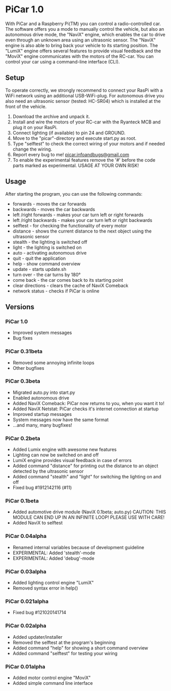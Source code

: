 # PiCar 1.0

With PiCar and a Raspberry Pi(TM) you can control a radio-controlled car. The software offers you a mode to manually control the vehicle, but also an autonomous drive mode, the "NaviX" engine, which enables the car to drive even through an unknown area using an ultrasonic sensor. The "NaviX" engine is also able to bring back your vehicle to its starting position. The "LumiX" engine offers several features to provide visual feedback and the "MoviX" engine communicates with the motors of the RC-car. You can control your car using a command-line interface (CLI). 

## Setup

To operate correctly, we strongly recommend to connect your RasPi with a WiFi network using an additional USB-WiFi-plug. For autonomous drive you also need an ultrasonic sensor (tested: HC-SR04) which is installed at the front of the vehicle. 

1. Download the archive and unpack it.
2. Install and wire the motors of your RC-car with the Ryanteck MCB and plug it on your RasPi.
3. Connect lighting (if available) to pin 24 and GROUND.
4. Move to the "picar"-directory and execute start.py as root.
5. Type "selftest" to check the correct wiring of your motors and if needed change the wiring.
6. Report every bug to me! picar.infoandbugs@gmail.com
7. To enable the experimental features remove the '#' before the code parts marked as experimental. USAGE AT YOUR OWN RISK!

## Usage

After starting the program, you can use the following commands:

+ forwards - moves the car forwards
+ backwards - moves the car backwards
+ left /right forwards - makes your car turn left or right forwards
+ left /right backwards - makes your car turn left or right backwards
+ selftest - for checking the functionality of every motor
+ distance - shows the current distance to the next object using the ultrasonic sensor
+ stealth - the lighting is switched off
+ light - the lighting is switched on
+ auto - activating autonomous drive
+ quit - quit the application
+ help - show command overview
+ update - starts update.sh
+ turn over - the car turns by 180°
+ come back - the car comes back to its starting point
+ clear directions - clears the cache of NaviX Comeback 
+ network status - checks if PiCar is online

## Versions

### PiCar 1.0

+ Improved system messages
+ Bug fixes

### PiCar 0.31beta

+ Removed some annoying infinite loops
+ Other bugfixes

### PiCar 0.3beta

+ Migrated auto.py into start.py
+ Enabled autonomous drive
+ Added NaviX Comeback: PiCar now returns to you, when you want it to!
+ Added NaviX Netstat: PiCar checks it's internet connection at startup
+ Improved startup messages
+ System messages now have the same format
+ ...and many, many bugfixes!

### PiCar 0.2beta

+ Added Lumix engine with awesome new features
+ Lighting can now be switched on and off
+ LumiX engine provides visual feedback in case of errors
+ Added command "distance" for printing out the distance to an object detected by the ultrasonic sensor
+ Added command "stealth" and "light" for switching the lighting on and off
+ Fixed bug #1912142116 (#11)

### PiCar 0.1beta

+ Added automotive drive module (NaviX 0.1beta; auto.py) CAUTION: THIS MODULE CAN END UP IN AN INFINITE LOOP! PLEASE USE WITH CARE!
+ Added NaviX to selftest


### PiCar 0.04alpha

+ Renamed internal variables because of development guideline
+ EXPERIMENTAL: Added 'stealth'-mode
+ EXPERIMENTAL: Added 'debug'-mode

### PiCar 0.03alpha

+ Added lighting control engine "LumiX"
+ Removed syntax error in help()

### PiCar 0.021alpha

+ Fixed bug #121020141714

### PiCar 0.02alpha

+ Added updater/installer
+ Removed the selftest at the program's beginning
+ Added command "help" for showing a short command overview
+ Added command "selftest" for testing your wiring


### PiCar 0.01alpha

+ Added motor control engine "MoviX"
+ Added simple command line interface

